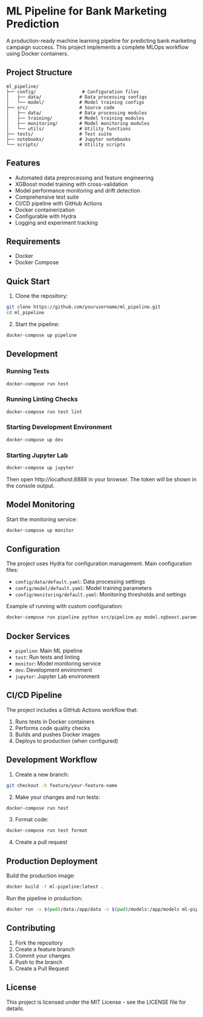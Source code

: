 # ML Pipeline for Bank Marketing Prediction

A production-ready machine learning pipeline for predicting bank marketing campaign success. This project implements a complete MLOps workflow using Docker containers.

## Project Structure

```
ml_pipeline/
├── config/                 # Configuration files
│   ├── data/              # Data processing configs
│   └── model/             # Model training configs
├── src/                   # Source code
│   ├── data/              # Data processing modules
│   ├── training/          # Model training modules
│   ├── monitoring/        # Model monitoring modules
│   └── utils/             # Utility functions
├── tests/                 # Test suite
├── notebooks/             # Jupyter notebooks
└── scripts/               # Utility scripts
```

## Features

- Automated data preprocessing and feature engineering
- XGBoost model training with cross-validation
- Model performance monitoring and drift detection
- Comprehensive test suite
- CI/CD pipeline with GitHub Actions
- Docker containerization
- Configurable with Hydra
- Logging and experiment tracking

## Requirements

- Docker
- Docker Compose

## Quick Start

1. Clone the repository:
```bash
git clone https://github.com/yourusername/ml_pipeline.git
cd ml_pipeline
```

2. Start the pipeline:
```bash
docker-compose up pipeline
```

## Development

### Running Tests

```bash
docker-compose run test
```

### Running Linting Checks

```bash
docker-compose run test lint
```

### Starting Development Environment

```bash
docker-compose up dev
```

### Starting Jupyter Lab

```bash
docker-compose up jupyter
```

Then open http://localhost:8888 in your browser. The token will be shown in the console output.

## Model Monitoring

Start the monitoring service:

```bash
docker-compose up monitor
```

## Configuration

The project uses Hydra for configuration management. Main configuration files:

- `config/data/default.yaml`: Data processing settings
- `config/model/default.yaml`: Model training parameters
- `config/monitoring/default.yaml`: Monitoring thresholds and settings

Example of running with custom configuration:

```bash
docker-compose run pipeline python src/pipeline.py model.xgboost.params.max_depth=5
```

## Docker Services

- `pipeline`: Main ML pipeline
- `test`: Run tests and linting
- `monitor`: Model monitoring service
- `dev`: Development environment
- `jupyter`: Jupyter Lab environment

## CI/CD Pipeline

The project includes a GitHub Actions workflow that:

1. Runs tests in Docker containers
2. Performs code quality checks
3. Builds and pushes Docker images
4. Deploys to production (when configured)

## Development Workflow

1. Create a new branch:
```bash
git checkout -b feature/your-feature-name
```

2. Make your changes and run tests:
```bash
docker-compose run test
```

3. Format code:
```bash
docker-compose run test format
```

4. Create a pull request

## Production Deployment

Build the production image:

```bash
docker build -t ml-pipeline:latest .
```

Run the pipeline in production:

```bash
docker run -v $(pwd)/data:/app/data -v $(pwd)/models:/app/models ml-pipeline:latest
```

## Contributing

1. Fork the repository
2. Create a feature branch
3. Commit your changes
4. Push to the branch
5. Create a Pull Request

## License

This project is licensed under the MIT License - see the LICENSE file for details.
